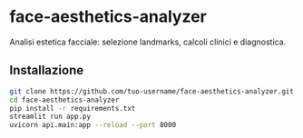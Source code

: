 # face-aesthetics-analyzer

Analisi estetica facciale: selezione landmarks, calcoli clinici e diagnostica.

## Installazione
```bash
git clone https://github.com/tuo-username/face-aesthetics-analyzer.git
cd face-aesthetics-analyzer
pip install -r requirements.txt
streamlit run app.py
uvicorn api.main:app --reload --port 8000
